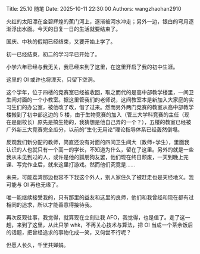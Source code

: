 Title: 25.10 随笔
Date: 2025-10-11 22:30:00
Authors: wangzhaohan2910

火红的太阳漂在金碧辉煌的蕉门河上，逐渐被河水冲走；另外一边，银白的弯月逐渐浮出水面。今天的日复一日的生活就要结束了。

国庆、中秋的假期已经结束，又要开始上学了。

初一已经结束，初二的学习早已开始了。

小学六年已经与我无关，我已经来到了这里，在这里开启了我的初中生涯。

这里的 OI 或许也将湮灭，只留下空洞。

这个学年，位于四楼的竞赛室已经被收回，取之而代的是高中部教学楼里，一间卫生间对面的一个小教室。据这里管我们的老师说，这间教室本是新加入大家庭的实习生们的办公室，被他改了改，借了过来。然而另外两门竞赛的教室从高中部教学楼搬到了初中部这边的 5 楼，由于生物竞赛的加入（管三大学科竞赛的主任（现在是副校长）原先是搞生物的，我猜想是他自己弄的一个？），五楼的教室已经被广外新三大竞赛完全瓜分，以前的“生化无用论”理论指导体系已经轰然倒塌。

反观我们新分配的教师，简直还没有对面的四间卫生间大（教师+学生），里面我认识的人也就只有一个高一的学长，不知道为什么，留在了这里。另外的就是一些我从未见到过的人，或许是他的狐朋狗友罢，他们现在终日颓废，一天到晚上完课、写完作业后，就来这里打游戏。然而他们究竟是……

未来，可能荔湾那边也容不下我这个外人，别人家住久了被赶走也是天经地义。我可能与 OI 再也无缘了。

唯一能继续接受我的，只有那里的益友和这里的良师，他们和我曾经和现在都有过相同的追求，所以才能善意得接待我。

再次反观往事，我觉得，就算现在立刻让我 AFO，我觉得，也是值了。走了这一趟，来到了这里，从此只学 whk，不再关心技术与算法，把 OI 当成一个茶余饭后的话题，把曾经追求的事物化成一笑，又何尝不行呢？

但愿人长久，千里共婵娟。
